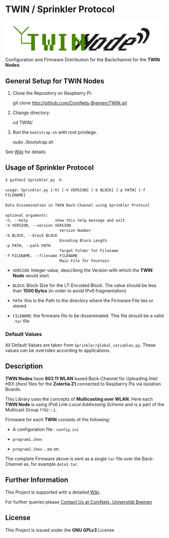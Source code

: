 # TWIN / Sprinkler Protocol

![TWIN logo](https://raw.githubusercontent.com/ComNets-Bremen/TWIN/master/img/twinnode_final.png)
Configuration and Firmware Distribution for the Backchannel for the __TWIN Nodes__.

## General Setup for TWIN Nodes

1. Clone the Repository on Raspberry Pi:

    git clone http://github.com/ComNets-Bremen/TWIN.git

2. Change directory:

	cd TWIN/

3. Run the `bootstrap.sh` with root privilege.

	sudo ./bootstrap.sh

See [Wiki](https://github.com/ComNets-Bremen/TWIN/wiki/Setup) for details.

## Usage of Sprinkler Protocol

	$ python3 Sprinkler.py -h

	usage: Sprinkler.py [-h] [-V VERSION] [-b BLOCK] [-p PATH] [-f FILENAME]

	Data Dissemination in TWIN Back-Channel using Sprinkler Protocol

	optional arguments:
  	-h, --help            show this help message and exit
  	-V VERSION, --version VERSION
                        	Version Number
  	-b BLOCK, --block BLOCK
                        	Encoding Block Length
  	-p PATH, --path PATH  
  							Target Folder for Filename
  	-f FILENAME, --filename FILENAME
                        	Main File for Fountain


* `VERSION`: Integer value, describing the Version with which the __TWIN Node__ would start.

* `BLOCK`: Block Size for the LT-Encoded Block. The value should be less than __1500 Bytes__ (in order to avoid IPv6 fragmentation)

* `PATH`: this is the Path to the directory where the Firmware File lies or stored.

* `FILENAME`: the firmware file to be disseminated. This file should be a valid `.tar` file

### Default Values
All Default Values are taken from `Sprinkler/global_variables.py`. These values can be overriden according to applications.


## Description

__TWIN Nodes__ have __802.11 WLAN__ based Back-Channel for Uploading *Intel HEX (ihex)* files
for the __Zolertia Z1__ connected to Raspberry Pis via Isolation Boards.

This Library uses the concepts of __Multicasting over WLAN__. Here each __TWIN Node__ is using
*IPv6 Link-Local Addressing Scheme* and is a part of the Multicast Group `ff02::1`.

Firmware for each __TWIN__ consists of the following:

* A configuration file : `config.ini`

* `program1.ihex`

* `program2.ihex`
...so on.

The complete Firmware above is sent as a single `tar` file over the Back-Channel as, for example `data1.tar`.

## Further Information

This Project is supported with a detailed [Wiki](https://github.com/ComNets-Bremen/TWIN/wiki).

For further queries please [Contact Us at ComNets, Universität Bremen](https://github.com/ComNets-Bremen/TWIN/wiki/Contact-Details)

## License

This Project is issued under the __GNU GPLv3__ License
